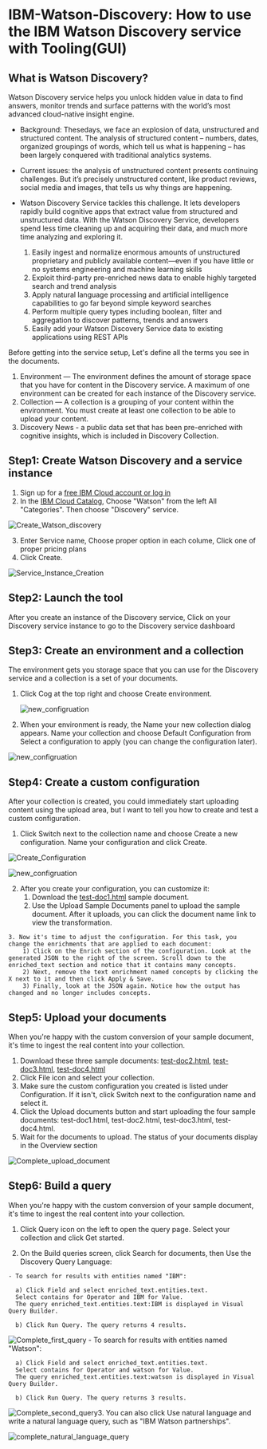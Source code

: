 # IBM-Watson-Discovery: How to use the IBM Watson Discovery service with Tooling(GUI)

## What is Watson Discovery?
  Watson Discovery service helps you unlock hidden value in data to find answers, monitor trends and surface patterns with the world’s most advanced cloud-native insight engine.
  
  - Background: Thesedays, we face an explosion of data, unstructured and structured content. The analysis of structured content – numbers, dates, organized groupings of words, which tell us what is happening – has been largely conquered with traditional analytics systems.
  
  - Current issues: the analysis of unstructured content presents continuing challenges. But it’s precisely unstructured content, like product reviews, social media and images, that tells us why things are happening.
  
  - Watson Discovery Service tackles this challenge. It lets developers rapidly build cognitive apps that extract value from structured and unstructured data. With the Watson Discovery Service, developers spend less time cleaning up and acquiring their data, and much more time analyzing and exploring it.
  
      1) Easily ingest and normalize enormous amounts of unstructured proprietary and publicly available content—even if you have little or no systems engineering and machine learning skills
      2) Exploit third-party pre-enriched news data to enable highly targeted search and trend analysis
      3) Apply natural language processing and artificial intelligence capabilities to go far beyond simple keyword searches
      4) Perform multiple query types including boolean, filter and aggregation to discover patterns, trends and answers
      5) Easily add your Watson Discovery Service data to existing applications using REST APIs



Before getting into the service setup, Let's define all the terms you see in the documents.

  1) Environment — The environment defines the amount of storage space that you have for content in the Discovery service.
                   A maximum of one environment can be created for each instance of the Discovery service.
  2) Collection — A collection is a grouping of your content within the environment.
                  You must create at least one collection to be able to upload your content.
  3) Discovery News - a public data set that has been pre-enriched with cognitive insights, which is included in Discovery Collection.



## Step1: Create Watson Discovery and a service instance

   1. Sign up for a [free IBM Cloud account or log in](https://console.bluemix.net/)
   2. In the [IBM Cloud Catalog](https://console.bluemix.net/catalog/), Choose "Watson" from the left All "Categories". Then choose "Discovery" service.
   
   ![Create_Watson_discovery](image/create_watson_discovery.PNG)
  
  
   3. Enter Service name, Choose proper option in each colume, Click one of proper pricing plans
   4. Click Create.
   
   ![Service_Instance_Creation](image/service_instance_creation.PNG)
   

  
## Step2: Launch the tool

  After you create an instance of the Discovery service, Click on your Discovery service instance to go to the Discovery service dashboard  


## Step3: Create an environment and a collection
   
   The environment gets you storage space that you can use for the Discovery service and a collection is a set of your documents.
 
   1. Click Cog at the top right and choose Create environment.
   
      ![new_configruation](image/Create_environment.PNG)



   2. When your environment is ready, the Name your new collection dialog appears. Name your collection and choose Default Configuration from Select a configuration to apply (you can change the configuration later).
 
   ![new_configruation](image/create_collection.PNG)
   

       
      
## Step4: Create a custom configuration

   After your collection is created, you could immediately start uploading content using the upload area, but I want to tell you how to create and test a custom configuration.
   
   1. Click Switch next to the collection name and choose Create a new configuration. Name your configuration and click Create.
   
   ![Create_Configuration](image/create_configuration.PNG)
   
   ![new_configruation](image/Create_newconfiguration.PNG)
   
   2. After you create your configuration, you can customize it:
        1) Download the [test-doc1.html](https://watson-developer-cloud.github.io/doc-tutorial-downloads/discovery/test-doc1.html) sample document.
        2) Use the Upload Sample Documents panel to upload the sample document. After it uploads, you can click the document name link to view the transformation.
        
    3. Now it's time to adjust the configuration. For this task, you change the enrichments that are applied to each document:
        1) Click on the Enrich section of the configuration. Look at the generated JSON to the right of the screen. Scroll down to the enriched_text section and notice that it contains many concepts.
        2) Next, remove the text enrichment named concepts by clicking the X next to it and then click Apply & Save.
        3) Finally, look at the JSON again. Notice how the output has changed and no longer includes concepts.
        


    
    
## Step5: Upload your documents

   When you're happy with the custom conversion of your sample document, it's time to ingest the real content into your collection.
   
   1. Download these three sample documents: [test-doc2.html](https://watson-developer-cloud.github.io/doc-tutorial-downloads/discovery/test-doc2.html), [test-doc3.html](https://watson-developer-cloud.github.io/doc-tutorial-downloads/discovery/test-doc3.html), [test-doc4.html](https://watson-developer-cloud.github.io/doc-tutorial-downloads/discovery/test-doc4.html)
   2. Click File icon and select your collection.
   3. Make sure the custom configuration you created is listed under Configuration. If it isn't, click Switch next to the configuration name and select it.
   4. Click the Upload documents button and start uploading the four sample documents: test-doc1.html, test-doc2.html, test-doc3.html, test-doc4.html.
   5. Wait for the documents to upload. The status of your documents display in the Overview section
   
   ![Complete_upload_document](image/complete_upload_documents.PNG)


## Step6: Build a query

   When you're happy with the custom conversion of your sample document, it's time to ingest the real content into your collection.
   
   1. Click Query icon on the left to open the query page. Select your collection and click Get started.
   
   2. On the Build queries screen, click Search for documents, then Use the Discovery Query Language:
    
    - To search for results with entities named "IBM":
          
      a) Click Field and select enriched_text.entities.text. 
      Select contains for Operator and IBM for Value. 
      The query enriched_text.entities.text:IBM is displayed in Visual Query Builder.
   
      b) Click Run Query. The query returns 4 results.
          
![Complete_first_query](image/Complete_first_query.PNG)    - To search for results with entities named "Watson":
          
      a) Click Field and select enriched_text.entities.text. 
      Select contains for Operator and watson for Value. 
      The query enriched_text.entities.text:watson is displayed in Visual Query Builder.
          
      b) Click Run Query. The query returns 3 results.
          
![Complete_second_query](image/Complete_second_query.PNG)3. You can also click Use natural language and write a natural language query, such as "IBM Watson partnerships".
    
![complete_natural_language_query](image/complete_natural_language_query.PNG)
